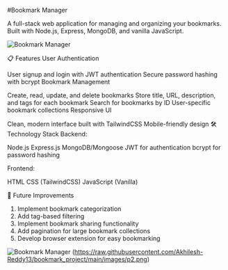 #Bookmark Manager

A full-stack web application for managing and organizing your bookmarks. Built with Node.js, Express, MongoDB, and vanilla JavaScript.

<img alt="Bookmark Manager" src="https://example.com/bookmark-manager-screenshot.png">

📋 Features
User Authentication

User signup and login with JWT authentication
Secure password hashing with bcrypt
Bookmark Management

Create, read, update, and delete bookmarks
Store title, URL, description, and tags for each bookmark
Search for bookmarks by ID
User-specific bookmark collections
Responsive UI

Clean, modern interface built with TailwindCSS
Mobile-friendly design
🛠️ Technology Stack
Backend:

Node.js
Express.js
MongoDB/Mongoose
JWT for authentication
bcrypt for password hashing

Frontend:

HTML
CSS (TailwindCSS)
JavaScript (Vanilla)

🚀 Future Improvements
1. Implement bookmark categorization
2. Add tag-based filtering
3. Implement bookmark sharing functionality
4. Add pagination for large bookmark collections
5. Develop browser extension for easy bookmarking

 
![Bookmark Manager](https://raw.githubusercontent.com/Akhilesh-Reddy13/bookmark_project/main/images/p1.png)
(https://raw.githubusercontent.com/Akhilesh-Reddy13/bookmark_project/main/images/p2.png)


